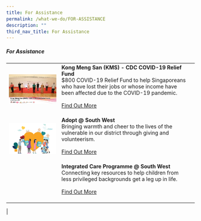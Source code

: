 ```yaml
---
title: For Assistance
permalink: /what-we-do/FOR-ASSISTANCE
description: ""
third_nav_title: For Assistance
---
```

##### For Assistance



| ||  |
| -------- | -------- | -------- |
| ![KMS](/images/What%20We%20Do/For%20Assistant/thumbnail_kms_cdc-crf.jpg)    |   **Kong Meng San (KMS) - CDC COVID-19 Relief Fund**<br> $800 COVID-19 Relief Fund to help Singaporeans who have lost their jobs or whose income have been affected due to the COVID-19 pandemic. <br><br> [Find Out More](/what-we-do/For-Assistance/kms)<br><br>|      |
| ![](/images/What%20We%20Do/For%20Assistant/thumbnail---huggies-diaper-bank-@-south-west.jpg)     |   **Adopt @ South West**<br> Bringing warmth and cheer to the lives of the vulnerable in our district through giving and volunteerism.<br><br> [Find Out More](/what-we-do/For-Assistance/Adopt)<br><br> |      |
|| **Integrated Care Programme @ South West**<br> Connecting key resources to help children from less privileged backgrounds get a leg up in life. <br><br> [Find Out More](/what-we-do/For-Assistance/icp)<br><br> |
|